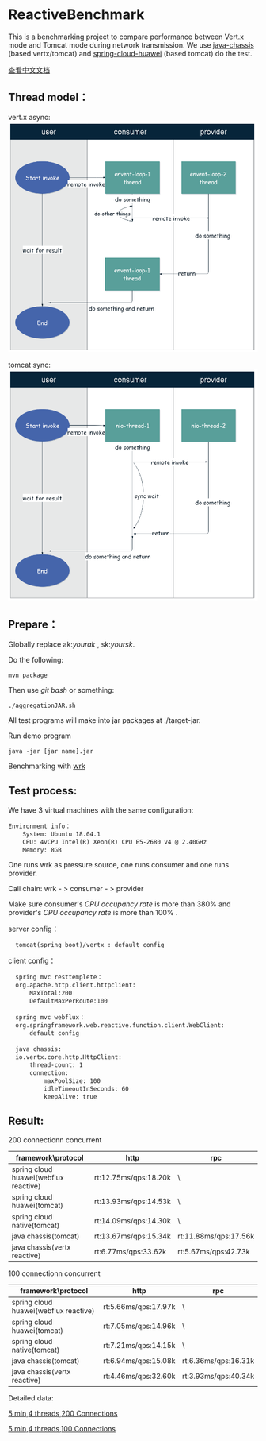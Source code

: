 # ReactiveBenchmark
This is a benchmarking project to compare performance between Vert.x mode and Tomcat mode during network transmission.
We use [java-chassis](https://github.com/apache/servicecomb-java-chassis) (based vertx/tomcat) and [spring-cloud-huawei](https://github.com/huaweicloud/spring-cloud-huawei) (based tomcat) do the test.

[查看中文文档](https://github.com/GuoYL123/ReactiveTest)

Thread model：
-------
vert.x async:
![vertx](./img/vertx.png)

tomcat sync:
![tomcat](./img/tomcat.png)

Prepare：
-------
Globally replace ak:*yourak* , sk:*yoursk*.

Do the following:

	mvn package 

Then use *git bash* or something:

    ./aggregationJAR.sh

All test programs will make into jar packages at ./target-jar.

Run demo program

    java -jar [jar name].jar 
    
Benchmarking with [wrk](https://github.com/wg/wrk)

Test process:
--------
  We have 3 virtual machines with the same configuration:
  
    Environment info：
    	System: Ubuntu 18.04.1
    	CPU: 4vCPU Intel(R) Xeon(R) CPU E5-2680 v4 @ 2.40GHz
    	Memory: 8GB
  
  One runs wrk as pressure source, one runs consumer and one runs provider.
  
  Call chain: wrk - > consumer - > provider
    	
  Make sure consumer's *CPU occupancy rate* is more than 380% and provider's *CPU occupancy rate* is more than 100% .
   
  server config：
  
      tomcat(spring boot)/vertx : default config
  
  client config：

      spring mvc resttemplete：
      org.apache.http.client.httpclient:
          MaxTotal:200
          DefaultMaxPerRoute:100
          
      spring mvc webflux：   
      org.springframework.web.reactive.function.client.WebClient:
          default config
          
      java chassis:   
      io.vertx.core.http.HttpClient:
          thread-count: 1
          connection:
              maxPoolSize: 100
              idleTimeoutInSeconds: 60 
              keepAlive: true
  
Result:
------
200 connectionn concurrent

| framework\protocol                    | http                  | rpc                  |
| ------------------------------------- | --------------------- | -------------------- |
| spring cloud huawei(webflux reactive) | rt:12.75ms/qps:18.20k | \                    |
| spring cloud huawei(tomcat)           | rt:13.93ms/qps:14.53k | \                    |
| spring cloud native(tomcat)           | rt:14.09ms/qps:14.30k | \                    |
| java chassis(tomcat)                  | rt:13.67ms/qps:15.34k | rt:11.88ms/qps:17.56k |
| java chassis(vertx reactive)          | rt:6.77ms/qps:33.62k  | rt:5.67ms/qps:42.73k  |


100 connectionn concurrent

| framework\protocol                    | http                 | rpc                 |
| ------------------------------------- | -------------------- | ------------------- |
| spring cloud huawei(webflux reactive) | rt:5.66ms/qps:17.97k | \                   |
| spring cloud huawei(tomcat)           | rt:7.05ms/qps:14.96k | \                   |
| spring cloud native(tomcat)           | rt:7.21ms/qps:14.15k | \                   |
| java chassis(tomcat)                  | rt:6.94ms/qps:15.08k | rt:6.36ms/qps:16.31k |
| java chassis(vertx reactive)          | rt:4.46ms/qps:32.60k | rt:3.93ms/qps:40.34k |



Detailed data:

[5 min,4 threads,200 Connections](./test200.md)

[5 min,4 threads,100 Connections](./test100.md)


